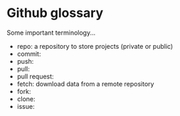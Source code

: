 # Github glossary

Some important terminology...

- repo: a repository to store projects (private or public)
- commit: 
- push: 
- pull: 
- pull request: 
- fetch: download data from a remote repository
- fork: 
- clone: 
- issue: 
